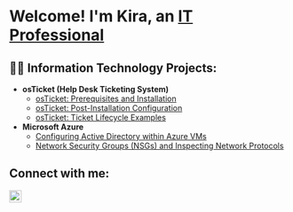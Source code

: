 <h1>Welcome! I'm Kira, an <a href="https://linkedin.com/in/shakiramcdonald">IT Professional</a></h1>

<h2>👨‍💻 Information Technology Projects:</h2>

- <b>osTicket (Help Desk Ticketing System)</b>
  - [osTicket: Prerequisites and Installation](https://github.com/shakiramcdonald/osticket-prereqs)
  - [osTicket: Post-Installation Configuration](https://github.com/shakiramcdonald/post-install-config)
  - [osTicket: Ticket Lifecycle Examples](https://github.com/shakiramcdonald/ticket-lifecycle)
- <b>Microsoft Azure</b>
  - [Configuring Active Directory within Azure VMs](https://github.com/shakiramcdonald/configure-ad)
  - [Network Security Groups (NSGs) and Inspecting Network Protocols](https://github.com/shakiramcdonald/azure-network-protocols)

<h2>Connect with me:</h2>


[<img align="left" alt="shakiramcdonald | LinkedIn" width="22px" src="https://cdn.jsdelivr.net/npm/simple-icons@v3/icons/linkedin.svg" />][linkedin]


[linkedin]: https://linkedin.com/in/shakiramcdonald
